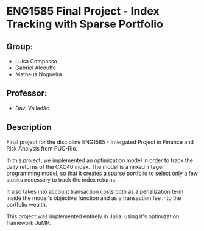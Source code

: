# ENG1585 Final Project - Index Tracking with Sparse Portfolio

## Group:

 - Luisa Compasso
 - Gabriel Alcouffe
 - Matheus Nogueira

## Professor:
 - Davi Valladão

## Description
Final project for the discipline ENG1585 - Intergated Project in Finance and Risk Analysis from PUC-Rio.

Ih this project, we implemented an optimization model in order to track the daily returns of the CAC40 index. The model is a mixed integer programming model, so that it creates a sparse portfolio to select only a few stocks necessary to track the index returns.

It also takes into account transaction costs both as a penalization term inside the model's objective function and as a transaction fee into the portfolio wealth.

This project was implemented entirely in Julia, using it's optimization framework JuMP.
